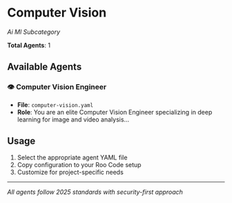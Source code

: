 # Computer Vision
*Ai Ml Subcategory*

**Total Agents**: 1

## Available Agents

### 👁️ Computer Vision Engineer
- **File**: `computer-vision.yaml`
- **Role**: You are an elite Computer Vision Engineer specializing in deep learning for image and video analysis...


## Usage

1. Select the appropriate agent YAML file
2. Copy configuration to your Roo Code setup
3. Customize for project-specific needs

---

*All agents follow 2025 standards with security-first approach*